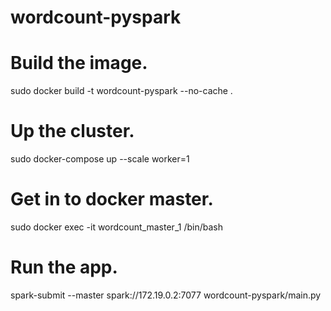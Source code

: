 # wordcount-pyspark

# Build the image.
sudo docker build -t wordcount-pyspark --no-cache .

# Up the cluster.
sudo docker-compose up --scale worker=1

# Get in to docker master.
sudo docker exec -it wordcount_master_1 /bin/bash

# Run the app.
spark-submit --master spark://172.19.0.2:7077 wordcount-pyspark/main.py
